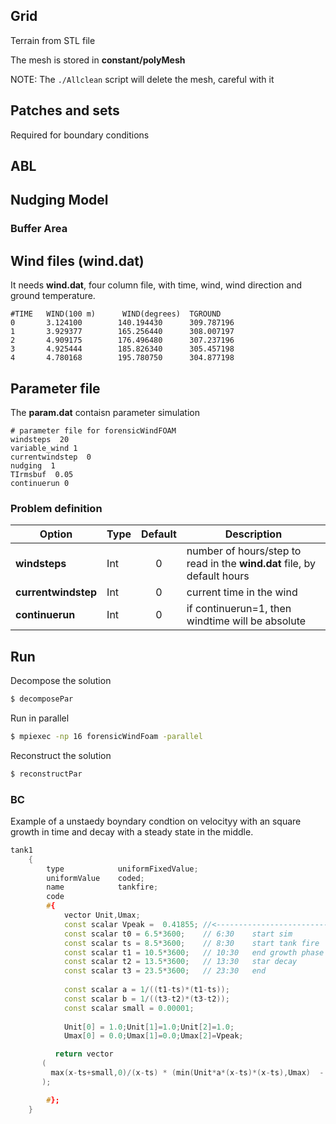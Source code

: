 
## Grid

Terrain from STL file


The mesh is stored in **constant/polyMesh**

NOTE: The `./Allclean` script will delete the mesh, careful with it


## Patches and sets

Required for boundary conditions


## ABL


## Nudging Model


### Buffer Area

## Wind files (wind.dat)

It needs **wind.dat**,  four column file, with time, wind, wind direction and ground temperature.

```
#TIME   WIND(100 m)      WIND(degrees)  TGROUND
0       3.124100        140.194430      309.787196
1       3.929377        165.256440      308.007197
2       4.909175        176.496480      307.237196
3       4.925444        185.826340      305.457198
4       4.780168        195.780750      304.877198
```


## Parameter file

The **param.dat** contaisn parameter simulation

```
# parameter file for forensicWindFOAM
windsteps  20       
variable_wind 1     
currentwindstep  0  
nudging  1          
TIrmsbuf  0.05      
continuerun 0
```

### Problem definition



| Option                      | Type          | Default | Description                                                  |
| --------------------------- | ------------- |:-------:| ------------------------------------------------------------ |
| **windsteps**                   | Int           |  0       | number of hours/step to read in the **wind.dat** file, by default hours         |
| **currentwindstep**                   | Int           |  0       | current time in the wind      |
| **continuerun**                   | Int           |  0       | if continuerun=1, then windtime will be absolute                        |


## Run


Decompose the solution

```bash
$ decomposePar
```

Run in parallel

```bash
$ mpiexec -np 16 forensicWindFoam -parallel 
```

Reconstruct the solution

```bash
$ reconstructPar
```



### BC

Example of a unstaedy boyndary condtion on velocityy with an square growth in time
and decay with a steady state in the middle.

```cpp
tank1
    {
        type            uniformFixedValue;
        uniformValue    coded;
        name            tankfire;    
        code 
        #{                                
            vector Unit,Umax;
	        const scalar Vpeak =  0.41855; //<-------------------------
            const scalar t0 = 6.5*3600;    // 6:30    start sim
            const scalar ts = 8.5*3600;    // 8:30    start tank fire
            const scalar t1 = 10.5*3600;   // 10:30   end growth phase
            const scalar t2 = 13.5*3600;   // 13:30   star decay
            const scalar t3 = 23.5*3600;   // 23:30   end
            
            const scalar a = 1/((t1-ts)*(t1-ts));
            const scalar b = 1/((t3-t2)*(t3-t2));
            const scalar small = 0.00001;
                    
            Unit[0] = 1.0;Unit[1]=1.0;Unit[2]=1.0;   
            Umax[0] = 0.0;Umax[1]=0.0;Umax[2]=Vpeak; 

          return vector
       (
         max(x-ts+small,0)/(x-ts) * (min(Unit*a*(x-ts)*(x-ts),Umax)  - Umax*max(x-t2,0)*b*(x-t2) ) 
       );

        #};
    } 
```







